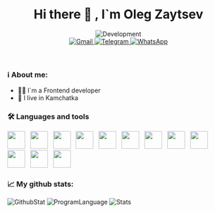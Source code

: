 
<header id="intro" align="center"> 
  <h1>Hi there 👋 , I`m Oleg Zaytsev</h1>
  <img src="https://media.giphy.com/media/f3iwJFOVOwuy7K6FFw/giphy.gif" alt="Development"/>
  <section id="contacts">
    <a href="mailto:zaytsevoi.90@gmail.com">
	    <img src="https://img.shields.io/badge/Gmail-D14836?style=for-the-badge&logo=gmail&logoColor=white" alt="Gmail"/>
    </a>  
    <a href="https://t.me/im0zi">
	    <img src="https://img.shields.io/badge/Telegram-2CA5E0?style=for-the-badge&logo=telegram&logoColor=white" alt="Telegram"/>
    </a> 
    <a href="https://wa.me/+79149930353">
      <img src="https://img.shields.io/badge/WhatsApp-25D366?style=for-the-badge&logo=whatsapp&logoColor=white" alt="WhatsApp"/>
    </a>
  </section>
</header>

### ℹ️ About me:
- 🧑‍💻 I`m a Frontend developer 
- 🌋 I live in Kamchatka 

<!---
📜 Watch my experiences [CV](https://ozihub.ru/cv)
-->


### 🛠 Languages and tools
<section id="statistic">
  <img src='https://cdn.jsdelivr.net/gh/devicons/devicon/icons/html5/html5-original.svg' width="40"> &nbsp;
  <img src='https://cdn.jsdelivr.net/gh/devicons/devicon/icons/css3/css3-original.svg' width="40"> &nbsp;
  <img src='https://cdn.jsdelivr.net/gh/devicons/devicon/icons/javascript/javascript-original.svg' width="40"> &nbsp;
  <img src='https://cdn.jsdelivr.net/gh/devicons/devicon/icons/typescript/typescript-original.svg' width="40"> &nbsp;
	<!---
  <img src='https://cdn.jsdelivr.net/gh/devicons/devicon/icons/react/react-original.svg' width="40"> &nbsp;
	-->
  <img src='https://cdn.jsdelivr.net/gh/devicons/devicon@latest/icons/vuejs/vuejs-original.svg' width="40"> &nbsp;
  <img src="https://cdn.jsdelivr.net/gh/devicons/devicon@latest/icons/nuxtjs/nuxtjs-original.svg" width="40"> &nbsp;        
  <img src='https://cdn.jsdelivr.net/gh/devicons/devicon/icons/sass/sass-original.svg' width="40"> &nbsp;
  <img src='https://cdn.jsdelivr.net/gh/devicons/devicon/icons/webpack/webpack-original.svg' width="40"> &nbsp;
  <img src='https://vitejs.dev/logo.svg' width="40"> &nbsp;
	<!---
  <img src='https://cdn.jsdelivr.net/gh/devicons/devicon@latest/icons/nodejs/nodejs-original-wordmark.svg' width="50"> &nbsp;
  <img src="https://cdn.jsdelivr.net/gh/devicons/devicon@latest/icons/nestjs/nestjs-original.svg" width="40">     
	-->
  <img src='https://cdn.jsdelivr.net/gh/devicons/devicon/icons/docker/docker-original.svg' width="40"> &nbsp;
  <img src='https://cdn.jsdelivr.net/gh/devicons/devicon/icons/git/git-original.svg' width="40"> &nbsp;
  <img src='https://cdn.jsdelivr.net/gh/devicons/devicon/icons/linux/linux-original.svg' width="40"> &nbsp;
</section>


### 📈 My github stats:
<section id="stats">
  <img src="http://github-profile-summary-cards.vercel.app/api/cards/profile-details?username=imozi&theme=react" alt="GithubStat"/>
  <img src="http://github-profile-summary-cards.vercel.app/api/cards/repos-per-language?username=imozi&theme=react" alt="ProgramLanguage"/>
  <img src="http://github-profile-summary-cards.vercel.app/api/cards/stats?username=imozi&theme=react" alt="Stats"/>
</section>
